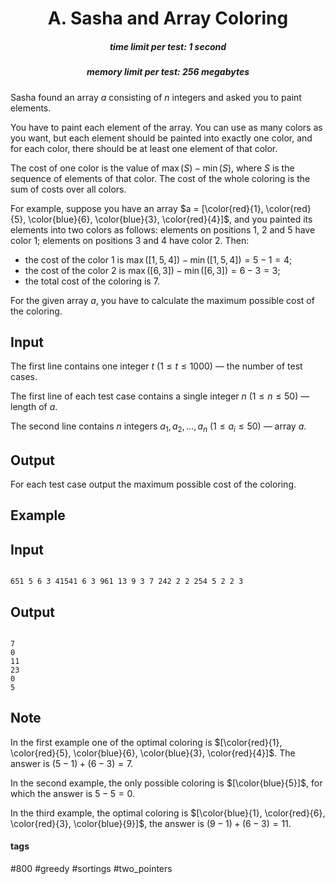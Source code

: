 <h1 style='text-align: center;'> A. Sasha and Array Coloring</h1>

<h5 style='text-align: center;'>time limit per test: 1 second</h5>
<h5 style='text-align: center;'>memory limit per test: 256 megabytes</h5>

Sasha found an array $a$ consisting of $n$ integers and asked you to paint elements.

You have to paint each element of the array. You can use as many colors as you want, but each element should be painted into exactly one color, and for each color, there should be at least one element of that color.

The cost of one color is the value of $\max(S) - \min(S)$, where $S$ is the sequence of elements of that color. The cost of the whole coloring is the sum of costs over all colors.

For example, suppose you have an array $a = [\color{red}{1}, \color{red}{5}, \color{blue}{6}, \color{blue}{3}, \color{red}{4}]$, and you painted its elements into two colors as follows: elements on positions $1$, $2$ and $5$ have color $1$; elements on positions $3$ and $4$ have color $2$. Then:

* the cost of the color $1$ is $\max([1, 5, 4]) - \min([1, 5, 4]) = 5 - 1 = 4$;
* the cost of the color $2$ is $\max([6, 3]) - \min([6, 3]) = 6 - 3 = 3$;
* the total cost of the coloring is $7$.

For the given array $a$, you have to calculate the maximum possible cost of the coloring.

## Input

The first line contains one integer $t$ ($1 \leq t \leq 1000$) — the number of test cases.

The first line of each test case contains a single integer $n$ ($1 \le n \le 50$) — length of $a$.

The second line contains $n$ integers $a_1, a_2, \dots, a_n$ ($1 \leq a_i \leq 50$) — array $a$.

## Output

For each test case output the maximum possible cost of the coloring.

## Example

## Input


```

651 5 6 3 41541 6 3 961 13 9 3 7 242 2 2 254 5 2 2 3
```
## Output


```

7
0
11
23
0
5

```
## Note

In the first example one of the optimal coloring is $[\color{red}{1}, \color{red}{5}, \color{blue}{6}, \color{blue}{3}, \color{red}{4}]$. The answer is $(5 - 1) + (6 - 3) = 7$.

In the second example, the only possible coloring is $[\color{blue}{5}]$, for which the answer is $5 - 5 = 0$.

In the third example, the optimal coloring is $[\color{blue}{1}, \color{red}{6}, \color{red}{3}, \color{blue}{9}]$, the answer is $(9 - 1) + (6 - 3) = 11$. 



#### tags 

#800 #greedy #sortings #two_pointers 